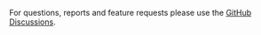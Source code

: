 For questions, reports and feature requests please use the [GitHub Discussions](https://github.com/mapsforge/mapsforge-mapcreator/discussions).
